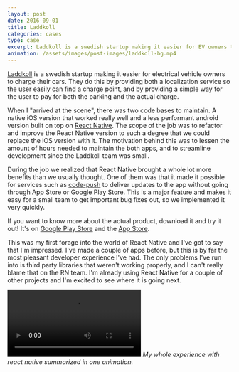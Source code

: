 ```yaml
---
layout: post
date: 2016-09-01
title: Laddkoll
categories: cases
type: case
excerpt: Laddkoll is a swedish startup making it easier for EV owners to charge their cars. I helped make their app.
animation: /assets/images/post-images/laddkoll-bg.mp4
---
```


[Laddkoll][laddkoll] is a swedish startup making it easier for electrical vehicle owners to charge their cars. They do this by providing both a localization service so the user easily can find a charge point, and by providing a simple way for the user to pay for both the parking and the actual charge.

When I "arrived at the scene", there was two code bases to maintain. A native iOS version that worked really well and a less performant android version built on top on [React Native][rn]. The scope of the job was to refactor and improve the React Native version to such a degree that we could replace the iOS version with it. The motivation behind this was to lessen the amount of hours needed to maintain the both apps, and to streamline development since the Laddkoll team was small.

During the job we realized that React Native brought a whole lot more benefits than we usually thought. One of them was that it made it possible for services such as [code-push][codepush] to deliver updates to the app without going through App Store or Google Play Store. This is a major feature and makes it easy for a small team to get important bug fixes out, so we implemented it very quickly.

If you want to know more about the actual product, download it and try it out! It's on [Google Play Store][playstore] and the [App Store][appstore].

This was my first forage into the world of React Native and I've got to say that I'm impressed. I've made a couple of apps before, but this is by far the most pleasant developer experience I've had. The only problems I've run into is third party libraries that weren't working properly, and I can't really blame that on the RN team. I'm already using React Native for a couple of other projects and I'm excited to see where it is going next.

<video src="{{ site.url }}/assets/images/post-images/sp-enjoyment.mp4" autoplay loop mute ></video>
*My whole experience with react native summarized in one animation.*

[laddkoll]: http://www.laddkoll.se/
[playstore]: http://play.google.com/store/apps/details?id=se.laddkoll
[appstore]: http://www.appstore.com/laddkoll
[codepush]: https://microsoft.github.io/code-push/
[rn]: https://facebook.github.io/react-native/

